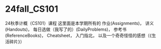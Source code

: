 # 24fall_CS101
24秋季计概（CS101）课程
这里面是本学期所有的
作业(Assignments)，
讲义(Handouts)，
每日选做（我写了的）(DailyProblems)，
参考书(ReferenceBooks)，
Cheatsheet，
入门指北，
以及一个奇奇怪怪的感想（《生活碎片》）
